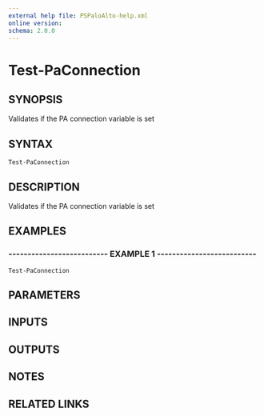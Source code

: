 ```yaml
---
external help file: PSPaloAlto-help.xml
online version: 
schema: 2.0.0
---
```


# Test-PaConnection
## SYNOPSIS
Validates if the PA connection variable is set

## SYNTAX

```
Test-PaConnection
```

## DESCRIPTION
Validates if the PA connection variable is set

## EXAMPLES

### -------------------------- EXAMPLE 1 --------------------------
```
Test-PaConnection
```

## PARAMETERS

## INPUTS

## OUTPUTS

## NOTES

## RELATED LINKS


